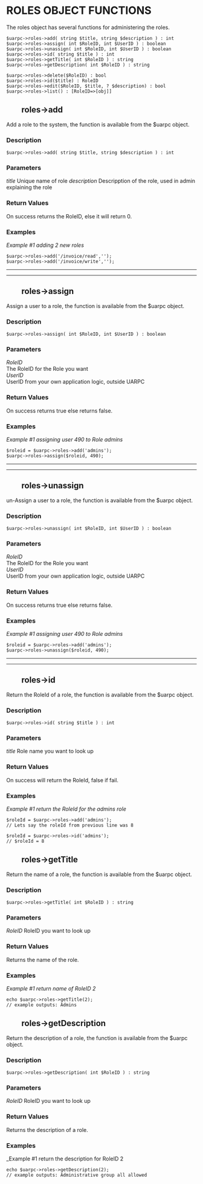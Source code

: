 # ROLES OBJECT FUNCTIONS

The roles object has several functions for administering the roles.

    $uarpc->roles->add( string $title, string $description ) : int
    $uarpc->roles->assign( int $RoleID, int $UserID ) : boolean
    $uarpc->roles->unassign( int $RoleID, int $UserID ) : boolean
    $uarpc->roles->id( string $title ) : int
    $uarpc->roles->getTitle( int $RoleID ) : string
    $uarpc->roles->getDescription( int $RoleID ) : string

    $uarpc->roles->delete($RoleID) : bool
    $uarpc->roles->id($title) : RoleID
    $uarpc->roles->edit($RoleID, $title, ? $description) : bool
    $uarpc->roles->list() : [RoleID=>[obj]]

## <dd>**roles->add**</dd>

Add a role to the system, the function is available from the $uarpc object.

### **Description**

    $uarpc->roles->add( string $title, string $description ) : int

### **Parameters**

_title_
    Unique name of role
_description_
    Descripption of the role, used in admin explaining the role

### **Return Values**

On success returns the RoleID, else it will return 0.

### **Examples**

_Example #1 adding 2 new roles_

    $uarpc->roles->add('/invoice/read','');
    $uarpc->roles->add('/invoice/write','');


<hr>
<hr>

## <dd>**roles->assign**</dd>

Assign a user to a role, the function is available from the $uarpc object.

### **Description**

    $uarpc->roles->assign( int $RoleID, int $UserID ) : boolean
### **Parameters**

_RoleID_  
    The RoleID for the Role you want  
_UserID_  
    UserID from your own application logic, outside UARPC  

### **Return Values**

On success returns true else returns false.

### **Examples**

_Example #1 assigning user 490 to Role admins_

    $roleid = $uarpc->roles->add('admins');
    $uarpc->roles->assign($roleid, 490);

<hr>
<hr>

## <dd>**roles->unassign**</dd>

un-Assign a user to a role, the function is available from the $uarpc object.

### **Description**

    $uarpc->roles->unassign( int $RoleID, int $UserID ) : boolean
### **Parameters**

_RoleID_  
    The RoleID for the Role you want  
_UserID_  
    UserID from your own application logic, outside UARPC  

### **Return Values**

On success returns true else returns false.

### **Examples**

_Example #1 assigning user 490 to Role admins_

    $roleid = $uarpc->roles->add('admins');
    $uarpc->roles->unassign($roleid, 490);

<hr>
<hr>

## <dd>**roles->id**</dd>

Return the RoleId of a role, the function is available from the $uarpc object.
### **Description**

    $uarpc->roles->id( string $title ) : int

### **Parameters**

_title_
    Role name you want to look up

### **Return Values**

On success will return the RoleId, false if fail.

### **Examples**

_Example #1 return the RoleId for the admins role_

    $roleId = $uarpc->roles->add('admins');
    // Lets say the roleId from previous line was 8

    $roleId = $uarpc->roles->id('admins');
    // $roleId = 8

## <dd>**roles->getTitle**</dd>

Return the name of a role, the function is available from the $uarpc object.

### **Description**

    $uarpc->roles->getTitle( int $RoleID ) : string

### **Parameters**

_RoleID_
    RoleID you want to look up

### **Return Values**

Returns the name of the role.

### **Examples**

_Example #1 return name of RoleID 2_

    echo $uarpc->roles->getTitle(2);
    // example outputs: Admins

## <dd>**roles->getDescription**</dd>

Return the description of a role, the function is available from the $uarpc object.

### **Description**

    $uarpc->roles->getDescription( int $RoleID ) : string

### **Parameters**

_RoleID_
    RoleID you want to look up

### **Return Values**

Returns the description of a role.

### **Examples**

_Example #1 return the description for RoleID 2

    echo $uarpc->roles->getDescription(2);
    // example outputs: Administrative group all allowed

